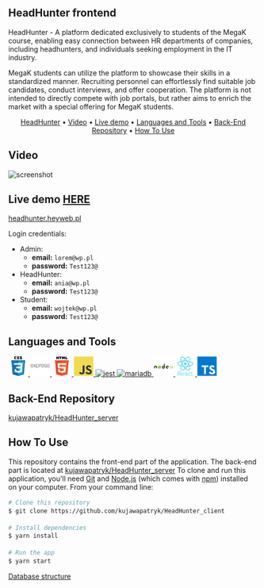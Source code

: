
##  HeadHunter frontend
HeadHunter - A platform dedicated exclusively to students of the MegaK course, enabling easy connection between HR departments of companies, including headhunters, and individuals seeking employment in the IT industry.

MegaK students can utilize the platform to showcase their skills in a standardized manner. Recruiting personnel can effortlessly find suitable job candidates, conduct interviews, and offer cooperation. The platform is not intended to directly compete with job portals, but rather aims to enrich the market with a special offering for MegaK students.


<p align="center">
  <a href="#headhunter-frontend">HeadHunter</a> •
  <a href="#video">Video</a> •
  <a href="#live-demo-here">Live demo</a> •
  <a href="#languages-and-tools">Languages and Tools</a> •
  <a href="#back-end-repository">Back-End Repository</a> •
  <a href="#how-to-use">How To Use</a> 
</p>

## Video
![screenshot](https://github.com/kujawapatryk/HeadHunter_server/blob/main/demo/headhunter.gif?raw=true)

## Live demo [HERE](https://headhunter.heyweb.pl/)

[headhunter.heyweb.pl](https://headhunter.heyweb.pl/)

Login credentials:

-   Admin:
    -   **email:**  `lorem@wp.pl`
    -   **password:**  `Test123@`
-   HeadHunter:
    -   **email:**  `ania@wp.pl`
    -   **password:**  `Test123@`
-   Student:
    -   **email:**  `wojtek@wp.pl`
    -   **password:**  `Test123@`

## Languages and Tools

<p align="left"> <a href="https://www.w3schools.com/css/" target="_blank" rel="noreferrer"> <img src="https://raw.githubusercontent.com/devicons/devicon/master/icons/css3/css3-original-wordmark.svg" alt="css3" width="40" height="40"/> </a> <a href="https://expressjs.com" target="_blank" rel="noreferrer"> <img src="https://raw.githubusercontent.com/devicons/devicon/master/icons/express/express-original-wordmark.svg" alt="express" width="40" height="40"/> </a> <a href="https://www.w3.org/html/" target="_blank" rel="noreferrer"> <img src="https://raw.githubusercontent.com/devicons/devicon/master/icons/html5/html5-original-wordmark.svg" alt="html5" width="40" height="40"/> </a> <a href="https://developer.mozilla.org/en-US/docs/Web/JavaScript" target="_blank" rel="noreferrer"> <img src="https://raw.githubusercontent.com/devicons/devicon/master/icons/javascript/javascript-original.svg" alt="javascript" width="40" height="40"/> </a> <a href="https://jestjs.io" target="_blank" rel="noreferrer"> <img src="https://www.vectorlogo.zone/logos/jestjsio/jestjsio-icon.svg" alt="jest" width="40" height="40"/> </a> <a href="https://mariadb.org/" target="_blank" rel="noreferrer"> <img src="https://www.vectorlogo.zone/logos/mariadb/mariadb-icon.svg" alt="mariadb" width="40" height="40"/> </a> <a href="https://nodejs.org" target="_blank" rel="noreferrer"> <img src="https://raw.githubusercontent.com/devicons/devicon/master/icons/nodejs/nodejs-original-wordmark.svg" alt="nodejs" width="40" height="40"/> </a> <a href="https://reactjs.org/" target="_blank" rel="noreferrer"> <img src="https://raw.githubusercontent.com/devicons/devicon/master/icons/react/react-original-wordmark.svg" alt="react" width="40" height="40"/> </a> <a href="https://www.typescriptlang.org/" target="_blank" rel="noreferrer"> <img src="https://raw.githubusercontent.com/devicons/devicon/master/icons/typescript/typescript-original.svg" alt="typescript" width="40" height="40"/> </a> </p>


## Back-End Repository

[kujawapatryk/HeadHunter_server](https://github.com/kujawapatryk/HeadHunter_server)

## How To Use

This repository contains the front-end part of the application.
The back-end part is located at  [kujawapatryk/HeadHunter_server](https://github.com/kujawapatryk/HeadHunter_server)
To clone and run this application, you'll need [Git](https://git-scm.com) and [Node.js](https://nodejs.org/en/download/) (which comes with [npm](http://npmjs.com)) installed on your computer. From your command line:

```bash
# Clone this repository
$ git clone https://github.com/kujawapatryk/HeadHunter_client

# Install dependencies
$ yarn install

# Run the app
$ yarn start
```

[Database structure](https://github.com/kujawapatryk/HeadHunter_server/blob/main/HeadHunterStructure.sql)




